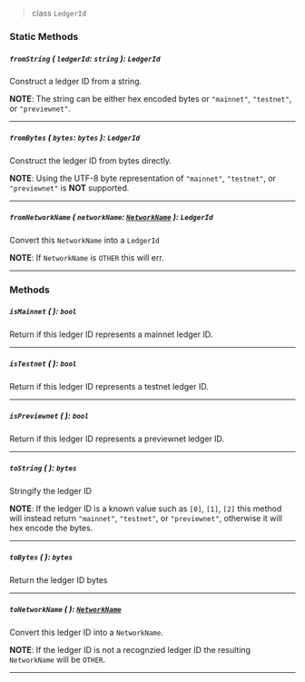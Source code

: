 > class `LedgerId`

### Static Methods

##### `fromString` ( `ledgerId`: `string` ): `LedgerId`

Construct a ledger ID from a string.

**NOTE**: The string can be either hex encoded bytes or `"mainnet"`, `"testnet"`, 
or `"previewnet"`.

---

##### `fromBytes` ( `bytes`: `bytes` ): `LedgerId`

Construct the ledger ID from bytes directly.

**NOTE**: Using the UTF-8 byte representation of `"mainnet"`, `"testnet"`, 
or `"previewnet"` is **NOT** supported.

---

##### `fromNetworkName` ( `networkName`: [`NetworkName`]() ): `LedgerId`

Convert this `NetworkName` into a `LedgerId`

**NOTE**: If `NetworkName` is `OTHER` this will err.

---

### Methods

##### `isMainnet` ( ): `bool`

Return if this ledger ID represents a mainnet ledger ID.

---

##### `isTestnet` ( ): `bool`

Return if this ledger ID represents a testnet ledger ID.

---

##### `isPreviewnet` ( ): `bool`

Return if this ledger ID represents a previewnet ledger ID.

---

##### `toString` ( ): `bytes`

Stringify the ledger ID

**NOTE**: If the ledger ID is a known value such as `[0]`, `[1]`, `[2]` this method
will instead return `"mainnet"`, `"testnet"`, or `"previewnet"`, otherwise it will
hex encode the bytes.

---

##### `toBytes` ( ): `bytes`

Return the ledger ID bytes

---

##### `toNetworkName` ( ): [`NetworkName`]()

Convert this ledger ID into a `NetworkName`.

**NOTE**: If the ledger ID is not a recognzied ledger ID the resulting
`NetworkName` will be `OTHER`.

---
